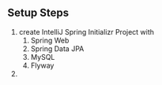 ## Setup Steps
1. create IntelliJ Spring Initializr Project with
    1. Spring Web
    2. Spring Data JPA
    3. MySQL
    4. Flyway
2. 

